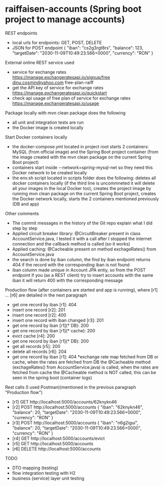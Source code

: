 # raiffaisen-accounts (Spring boot project to manage accounts)

REST endpoints
- local urls for endpoints: GET, POST, DELETE
- JSON for POST endpoint
{
  "iban": "cs2g3rgt8rs",
  "balance": 123,
  "targetDate": "2030-11-09T10:49:23.566+0000",
  "currency": "RON"
}

External online REST service used
- service for exchange rates
https://manage.exchangeratesapi.io/signup/free
dinu.cosmin@yahoo.com
free-plan-raiff
- get the API key of service for exchange rates
https://manage.exchangeratesapi.io/quickstart
- check api usage of free plan of service for exchange rates
https://manage.exchangeratesapi.io/usage

Package locally with mvn clean package does the following
- all unit and integration tests are run
- the Docker image is created locally

Start Docker containers locally
- the docker-compose.yml located in project root starts 2 containers: MySQL (from official image) and the Spring Boot project container (from the image created with the mvn clean package on the current Spring Boot project)
- containers start inside --network=spring-mysql-net so they need this Docker network to be created locally
- the env.sh script located in scripts folder does the following: deletes all docker containers locally (if the third line is uncommneted it will delete all your images in the local Docker too), creates the project image by running mvn clean package on the current Spring Boot project, creates the Docker network locally, starts the 2 containers mentioned previously (DB and app)

Other comments
- The commit messages in the history of the Git repo explain what I did step by step
- Applied circuit breaker library: @CircuitBreaker present in class AccountService.java, I tested it with a call after I stopped the internet connection and the callback method is called (so it works)
- Applied caching: @Cacheable present on method exchageRates() from AccountService.java
- the search is done by iban column, the find by iban endpoint returns 404 if the record with the corresponding iban is not found
- iban column made unique in Account JPA entiy, so from the POST endpoint if you (as a REST client) try to insert accounts with the same iban it will return 400 with the corresponding message

Production flow (after containers are started and app is running), where [r1] ... [r6] are detailed in the next paragraph
- get one record by iban [r1]: 404
- insert one record [r2]: 201
- insert one record [r2]: 400
- insert one record with iban changed [r3]: 201
- get one record by iban [r1](* DB): 200
- get one record by iban [r1](* cache): 200
- evict cache [r4]: 200
- get one record by iban [r1](* DB): 200
- get all records [r5]: 200
- delete all records [r6]: 204
- get one record by iban [r1]: 404
*exchange rate map fetched from DB or cache, when the rates are fetched from DB the @Cacheable method (exchageRates() from AccountService.java) is called, when the rates are fetched from cache the @Cacheable method is NOT called, this can be seen in the spring boot (container logs)

Rest calls (I used Postman)(mentioned in the previous paragraph "Production flow")
- [r1] GET http://localhost:5000/accounts/62knykn46
- [r2] POST http://localhost:5000/accounts
{
  "iban": "62knykn46",
  "balance": 20,
  "targetDate": "2030-11-09T10:49:23.566+0000",
  "currency": "RON"
}
- [r3] POST http://localhost:5000/accounts
{
  "iban": "n6g2igui",
  "balance": 20,
  "targetDate": "2030-11-09T10:49:23.566+0000",
  "currency": "RON"
}
- [r4] GET http://localhost:5000/accounts/evict
- [r5] GET http://localhost:5000/accounts
- [r6] DELETE http://localhost:5000/accounts

TODO
- DTO mapping (testing)
- flow integration testing with H2
- business (service) layer unit testing